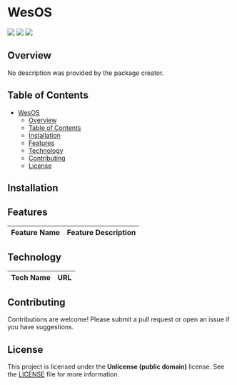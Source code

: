 # WesOS

![](https://img.shields.io/badge/license-public%20domain-b3e32d.svg)
![](https://img.shields.io/badge/package_kind-exe-cyan.svg)
![](https://img.shields.io/badge/cmake_integration-true-purple.svg)

## Overview

No description was provided by the package creator.

## Table of Contents

- [WesOS](#wesos)
  - [Overview](#overview)
  - [Table of Contents](#table-of-contents)
  - [Installation](#installation)
  - [Features](#features)
  - [Technology](#technology)
  - [Contributing](#contributing)
  - [License](#license)

## Installation

## Features

| Feature Name | Feature Description |
| ------------ | ------------------- |

## Technology

| Tech Name | URL |
| --------- | --- |

## Contributing

Contributions are welcome! Please submit a pull request or open an issue if you have suggestions.

## License

This project is licensed under the **Unlicense (public domain)** license. See the [LICENSE](LICENSE) file for more information.
